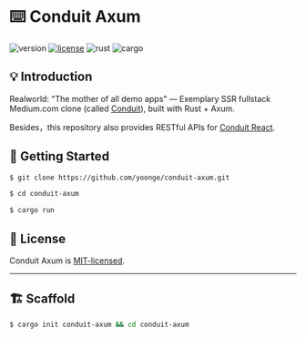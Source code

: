 # ⌨️ Conduit Axum

![version](https://img.shields.io/badge/version-0.1.0-green) [![license](https://img.shields.io/badge/license-MIT-blue)](./LICENSE) ![rust](https://img.shields.io/badge/rust-1.77.1-black.svg) ![cargo](https://img.shields.io/badge/cargo-1.77.1-black.svg)


## 💡 Introduction

Realworld: "The mother of all demo apps" — Exemplary SSR fullstack Medium.com clone (called [Conduit](https://github.com/yoonge/conduit-axum)), built with Rust + Axum.

Besides，this repository also provides RESTful APIs for [Conduit React](https://github.com/yoonge/conduit-react).


## 🔰 Getting Started

```sh
$ git clone https://github.com/yoonge/conduit-axum.git

$ cd conduit-axum

$ cargo run
```


<!-- ## 📁 Index -->


<!-- ## ⚡ Features -->


<!-- ## 📌 TODO -->


## 📄 License

Conduit Axum is [MIT-licensed](./LICENSE).


<!-- ## 🔗 Links -->


----


## 🏗️ Scaffold

```sh
$ cargo init conduit-axum && cd conduit-axum
```

